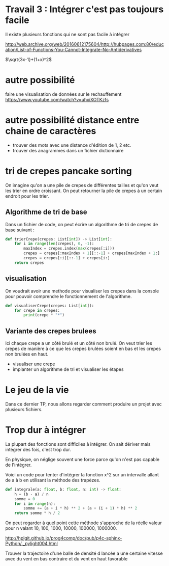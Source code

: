# Travail 3 : Intégrer c'est pas toujours facile

Il existe plusieurs fonctions qui ne sont pas facile à intégrer

http://web.archive.org/web/20160612175604/http://hubpages.com:80/education/List-of-Functions-You-Cannot-Integrate-No-Antiderivatives

$\sqrt{3x-1}+(1+x)^2$

# autre possibilité

faire une visualisation de données sur le rechauffement
https://www.youtube.com/watch?v=uhxiXOTKzfs


# autre possibilité distance entre chaine de caractères
- trouver des mots avec une distance d'édition de 1, 2 etc.
- trouver des anagrammes dans un fichier dictionnaire

# tri de crepes pancake sorting

On imagine qu'on a une pile de crepes de différentes tailles et qu'on veut les trier en ordre croissant. 
On peut retourner la pile de crepes à un certain endroit pour les trier.

## Algorithme de tri de base

Dans un fichier de code, on peut écrire un algorithme de tri de crepes de base suivant :

```python
def trierCrepe(crepes: List[int]) -> List[int]:
    for i in range(len(crepes), 0, -1):
        maxIndex = crepes.index(max(crepes[:i]))
        crepes = crepes[:maxIndex + 1][::-1] + crepes[maxIndex + 1:]
        crepes = crepes[:i][::-1] + crepes[i:]
    return crepes
```

## visualisation

On voudrait avoir une methode pour visualiser les crepes dans la console pour pouvoir comprendre le fonctionnement
de l'algorithme.

```python
def visualiserCrepe(crepes: List[int]):
    for crepe in crepes:
        print(crepe * "*")
```

## Variante des crepes brulees

Ici chaque crepe a un côté brulé et un côté non brulé. 
On veut trier les crepes de manière à ce que les crepes brulées soient en bas et les crepes non brulées en haut.



- visualiser une crepe
- implanter un algorithme de tri et visualiser les étapes

# Le jeu de la vie

Dans ce dernier TP, nous allons regarder comment produire un projet avec plusieurs fichiers. 



# Trop dur à intégrer

La plupart des fonctions sont difficiles à intégrer. On sait dériver mais intégrer des fois, c'est trop dur.

En physique, on néglige souvent une force parce qu'on n'est pas capable de l'intégrer.

Voici un code pour tenter d'intégrer la fonction x^2 sur un intervalle allant de a à b en utilisant la méthode des trapèzes.

```python
def integrale(a: float, b: float, n: int) -> float:
    h = (b - a) / n
    somme = 0
    for i in range(n):
        somme += (a + i * h) ** 2 + (a + (i + 1) * h) ** 2
    return somme * h / 2
```

On peut regarder à quel point cette méthode s'approche de la réelle valeur pour n valant 10, 100, 1000, 10000, 100000, 1000000.

http://hplgit.github.io/prog4comp/doc/pub/p4c-sphinx-Python/._pylight004.html

Trouver la trajectoire d'une balle de densité d lancée a une certaine
vitesse avec du vent en bas contraire et du vent en haut favorable